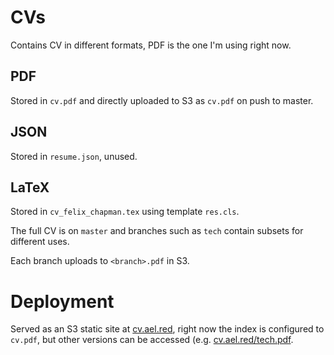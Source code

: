 # CVs

Contains CV in different formats, PDF is the one I'm using right now.

## PDF

Stored in `cv.pdf` and directly uploaded to S3 as `cv.pdf` on push to master.

## JSON

Stored in `resume.json`, unused.

## LaTeX

Stored in `cv_felix_chapman.tex` using template `res.cls`.

The full CV is on `master` and branches such as `tech` contain subsets for different uses.

Each branch uploads to `<branch>.pdf` in S3.

# Deployment

Served as an S3 static site at [cv.ael.red](https://cv.ael.red), right now the index is configured to `cv.pdf`,
but other versions can be accessed (e.g. [cv.ael.red/tech.pdf](https://cv.ael.red/tech.pdf).
